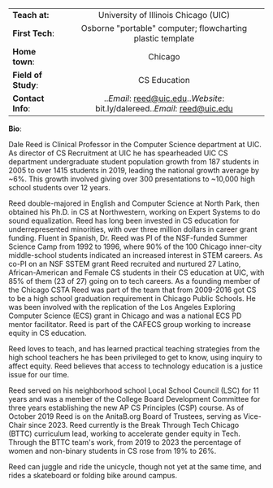 
<!--
**dalefreed/dalefreed** is a ✨ _special_ ✨ repository because its `README.md` (this file) appears on your GitHub profile.

-->
|   |   |
| :------------- |:-------------:|
| **Teach at:**  | University of Illinois Chicago (UIC)| 
| **First Tech**:| Osborne "portable" computer; flowcharting plastic template| 
| **Home town**: | Chicago | 
| **Field of Study**:| CS Education|
| **Contact Info**: |..*Email*: reed@uic.edu\..*Website*: bit.ly/dalereed\..*Email*: reed@uic.edu|

**Bio**:

Dale Reed is Clinical Professor in the Computer Science department at UIC.  As director of CS Recruitment at UIC he has spearheaded UIC CS department undergraduate student population growth from 187 students in 2005 to over 1415 students in 2019, leading the national growth average by ~6%.  This growth involved giving over 300 presentations to ~10,000 high school students over 12 years.

Reed double-majored in English and Computer Science at North Park, then obtained his Ph.D. in CS at Northwestern, working on Expert Systems to do sound equalization.  Reed has long been invested in CS education for underrepresented minorities, with over three million dollars in career grant funding.  Fluent in Spanish, Dr. Reed was PI of the NSF-funded Summer Science Camp from 1992 to 1996, where 90% of the 100 Chicago inner-city middle-school students indicated an increased interest in STEM careers. As co-PI on an NSF SSTEM grant Reed recruited and nurtured 27 Latino, African-American and Female CS students in their CS education at UIC, with 85% of them (23 of 27) going on to tech careers. As a founding member of the Chicago CSTA Reed was part of the team that from 2009-2016 got CS to be a high school graduation requirement in Chicago Public Schools. He was been involved with the replication of the Los Angeles Exploring Computer Science (ECS) grant in Chicago and was a national ECS PD mentor facilitator.  Reed is part of the CAFECS group working to increase equity in CS education. 

Reed loves to teach, and has learned practical teaching strategies from the high school teachers he has been privileged to get to know, using inquiry to affect equity.  Reed believes that access to technology education is a justice issue for our time.

Reed served on his neighborhood school Local School Council (LSC) for 11 years and was a member of the College Board Development Committee for three years establishing the new AP CS Principles (CSP) course. As of October 2019 Reed is on the AnitaB.org Board of Trustees, serving as Vice-Chair since 2023.  Reed currently is the Break Through Tech Chicago (BTTC) curriculum lead, working to accelerate gender equity in Tech.  Through the BTTC team's work, from 2019 to 2023 the percentage of women and non-binary students in CS rose from 19% to 26%.

Reed can juggle and ride the unicycle, though not yet at the same time, and rides a skateboard or folding bike around campus.


